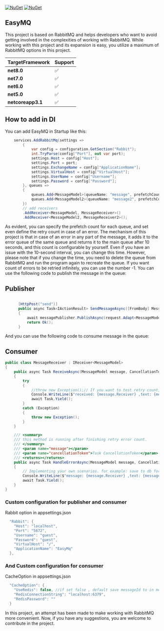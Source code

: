 
[![NuGet](https://img.shields.io/nuget/v/EasyMQ.svg)](https://www.nuget.org/packages/EasyMQ/)
[![NuGet](https://img.shields.io/nuget/dt/EasyMQ.svg)](https://www.nuget.org/packages/EasyMQ/)

## EasyMQ
This project is based on RabbitMQ and helps developers who want to avoid getting involved in the complexities of working with RabbitMQ. While working with this project and its expansion is easy, you utilize a maximum of RabbitMQ options in this project.

|TargetFramework|Support|
|---|---|
|**net8.0**|:white_check_mark:|
|**net7.0**|:white_check_mark:|
|**net6.0**|:white_check_mark:|
|**net5.0**|:white_check_mark:|
|**netcoreapp3.1**|:white_check_mark:|


## How to add in DI
You can add EasyMQ in Startup like this:
```csharp
    services.AddRabbitMq(settings =>
        {
            var config = configuration.GetSection("Rabbit");
            int.TryParse(config["Port"], out var port);
            settings.Host = config["Host"];
            settings.Port = port;
            settings.ExchangeName = config["ApplicationName"];
            settings.VirtualHost = config["VirtualHost"];
            settings.UserName = config["Username"];
            settings.Password = config["Password"];
        }, queues =>
        {
            queues.Add<MessageModel>(queueName: "message", prefetchCount: 10, retryCount: 3);
            queues.Add<MessageModel2>(queueName: "message2", prefetchCount: 3, retryCount: -1);
        })
        // add receivers
        .AddReceiver<MessageModel, MessageReceiver>()
        .AddReceiver<MessageModel2, MessageReceiver2>();
```

As evident, you can specify the prefetch count for each queue, and set even define the retry count in case of an error. The mechanism of this project is that in case of an error in any part of the message, it adds it to the error queue of the same queue and returns it to the main queue after 10 seconds, and this count is configurable by yourself.
Even if you have an issue with the 10-second interval, you can change this time.
However, please note that if you change the time, you need to delete the queue from RabbitMQ and run the program again to recreate the queue. 
If you want count of errors to be retried infinitely, you can use the number -1.
You can use the following code to publish the message in the queue:

## Publisher
```csharp

      [HttpPost("send")]
      public async Task<IActionResult> SendMessageAsync([FromBody] MessageRequest request)
      {
          await messagePublisher.PublishAsync(request.Adapt<MessageModel>(), priority: 1, keepAliveTime: TimeSpan.FromMinutes(10), HttpContext.RequestAborted);
          return Ok();
      }

```
And you can use the following code to consume message in the queue:
## Consumer
```csharp
public class MessageReceiver : IReceiver<MessageModel>
{
    public async Task ReceiveAsync(MessageModel message, CancellationToken cancellationToken)
    {
        try
        {
            //throw new Exception();// If you want to test retry count, uncomment this code!
            Console.WriteLine($"received: {message.Receiver} ,text: {message.Text}");
            await Task.Yield();
        }
        catch (Exception)
        {
            throw new Exception();
        }
    }

    /// <summary>
    /// this method is running after finishing retry error count.
    /// </summary>
    /// <param name="message"></param>
    /// <param name="cancellationToken">Task CancellationToken</param>
    /// <returns></returns>
    public async Task HandleErrorAsync(MessageModel message, CancellationToken cancellationToken)
    {
        // Implementing your own scenarios. for example: save to db for check later, save to file or ....
        Console.WriteLine($"message: {message.Receiver} ,text: {message.Text} , saved to db");
        await Task.Yield();
    }
}
```
### Custom configuration for publisher and consumer
Rabbit option in appsettings.json
```csharp
  "Rabbit": {
    "Host": "localhost",
    "Port": "5672",
    "Username": "guest",
    "Password": "guest",
    "VirtualHost": "/",
    "ApplicationName": "EasyMq"
  },
```


### And Custom configuration for consumer
CacheOption in appsettings.json
```csharp
  "CacheOption": {
    "UseRedis": false, //if set false , default save messageId to in memory
    "RedisConnectionString": "localhost:6379",
    "RedisPassword": ""
  }
```
In this project, an attempt has been made to make working with RabbitMQ more convenient. Now, if you have any suggestions, you are welcome to contribute in the project.



